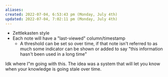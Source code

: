 ```yaml
---
aliases: 
created: 2022-07-04, 6:53:43 pm (Monday, July 4th)
updated: 2022-07-04, 7:02:11 pm (Monday, July 4th)
---
```

- Zettlekasten style
- Each note will have a "last-viewed" column/timestamp
    - A threshold can be set so over time, if that note isn't referred to as much some indicator can be shown or added to say "this information hasn't been used in a long time"

Idk where I"m going with this.
The idea was a system that will let you know when your knowledge is going stale over time.